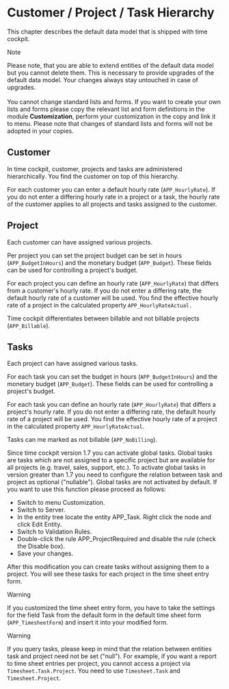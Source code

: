# Customer / Project / Task Hierarchy

This chapter describes the default data model that is shipped with time cockpit.

> [!NOTE]
Please note, that you are able to extend entities of the default data model but you cannot delete them. This is necessary to provide upgrades of the default data model. Your changes always stay untouched in case of upgrades. <br/><br/>You cannot change standard lists and forms. If you want to create your own lists and forms please copy the relevant list and form definitions in the module **Customization**, perform your customization in the copy and link it to menu. Please note that changes of standard lists and forms will not be adopted in your copies.

## Customer

In time cockpit, customer, projects and tasks are administered hierarchically. You find the customer on top of this hierarchy.

For each customer you can enter a default hourly rate (`APP_HourlyRate`). If you do not enter a differing hourly rate in a project or a task, the hourly rate of the customer applies to all projects and tasks assigned to the customer.

## Project

Each customer can have assigned various projects.

Per project you can set the project budget can be set in hours (`APP_BudgetInHours`) and the monetary budget (`APP_Budget`). These fields can be used for controlling a project's budget.

For each project you can define an hourly rate (`APP_HourlyRate`) that differs from a customer's hourly rate. If you do not enter a differing rate, the default hourly rate of a customer will be used. You find the effective hourly rate of a project in the calculated property `APP_HourlyRateActual.`

Time cockpit differentiates between billable and not billable projects (`APP_Billable`).

## Tasks

Each project can have assigned various tasks.

For each task you can set the budget in hours (`APP_BudgetInHours`) and the monetary budget (`APP_Budget`). These fields can be used for controlling a project's budget.

For each task you can define an hourly rate (`APP_HourlyRate`) that differs a project's hourly rate. If you do not enter a differing rate, the default hourly rate of a project will be used. You find the effective hourly rate of a project in the calculated property `APP_HourlyRateActual`.

Tasks can me marked as not billable (`APP_NoBilling`).

Since time cockpit version 1.7 you can activate global tasks. Global tasks are tasks which are not assigned to a specific project but are available for all projects (e.g. travel, sales, support, etc.). To activate global tasks in version greater than 1.7 you need to configure the relation between task and project as optional ("nullable"). Global tasks are not activated by default. If you want to use this function please proceed as follows:

- Switch to menu Customization.
- Switch to Server.
- In the entity tree locate the entity APP_Task. Right click the node and click Edit Entity.
- Switch to Validation Rules.
- Double-click the rule APP_ProjectRequired and disable the rule (check the Disable box).
- Save your changes.

After this modification you can create tasks without assigning them to a project. You will see these tasks for each project in the time sheet entry form.

> [!WARNING]
If you customized the time sheet entry form, you have to take the settings for the field Task from the default form in the default time sheet form (`APP_TimesheetForm`) and insert it into your modified form.

> [!WARNING]
If you query tasks, please keep in mind that the relation between entities task and project need not be set ("null"). For example, if you want a report to time sheet entries per project, you cannot access a project via `Timesheet.Task.Project`. You need to use `Timesheet.Task` and `Timesheet.Project`.